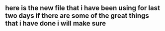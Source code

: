 
## here is the new file that i have been using for last two days if there are some of the great things that i have done i will make sure